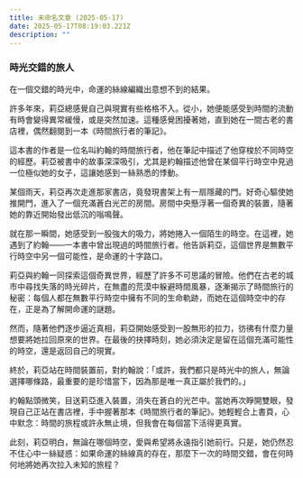 ```yaml
---
title: 未命名文章 (2025-05-17)
date: 2025-05-17T08:19:03.221Z
description: ""
---
```


### 時光交錯的旅人

在一個交錯的時光中，命運的絲線編織出意想不到的結果。

許多年來，莉亞總感覺自己與現實有些格格不入。從小，她便能感受到時間的流動有時會變得異常緩慢，或是突然加速。這種感覺困擾著她，直到她在一間古老的書店裡，偶然翻閱到一本《時間旅行者的筆記》。

這本書的作者是一位名叫約翰的時間旅行者，他在筆記中描述了他穿梭於不同時空的經歷。莉亞被書中的故事深深吸引，尤其是約翰描述他曾在某個平行時空中見過一位極似她的女子，這讓她感到一絲熟悉的悸動。

某個雨天，莉亞再次走進那家書店，竟發現書架上有一扇隱藏的門。好奇心驅使她推開門，進入了一個充滿蒼白光芒的房間。房間中央懸浮著一個奇異的裝置，隨著她的靠近開始發出低沉的嗡鳴聲。

就在那一瞬間，她感受到一股強大的吸力，將她捲入一個陌生的時空。在這裡，她遇到了約翰——一本書中曾出現過的時間旅行者。他告訴莉亞，這個世界是無數平行時空中另一個可能性，是命運的十字路口。

莉亞與約翰一同探索這個奇異世界，經歷了許多不可思議的冒險。他們在古老的城市中尋找失落的時光碎片，在無盡的荒漠中躲避時間風暴，逐漸揭示了時間旅行的秘密：每個人都在無數平行時空中擁有不同的生命軌跡，而她在這個時空中的存在，正是為了解開命運的謎題。

然而，隨著他們逐步逼近真相，莉亞開始感受到一股無形的拉力，彷彿有什麼力量想要將她拉回原來的世界。在最後的抉擇時刻，她必須決定是留在這個充滿可能性的時空，還是返回自己的現實。

終於，莉亞站在時間裝置前，對約翰說：「或許，我們都只是時光中的旅人，無論選擇哪條路，最重要的是珍惜當下，因為那是唯一真正屬於我們的。」

約翰點頭微笑，目送莉亞進入裝置，消失在蒼白的光芒中。當她再次睜開雙眼，發現自己正站在書店裡，手中握著那本《時間旅行者的筆記》。她輕輕合上書頁，心中默念：時間的旅程或許永無止境，但我會在每個當下活得更真實。

此刻，莉亞明白，無論在哪個時空，愛與希望將永遠指引她前行。只是，她仍然忍不住心中一絲疑惑：如果命運的絲線真的存在，那麼下一次的時間交錯，會在何時何地將她再次拉入未知的旅程？